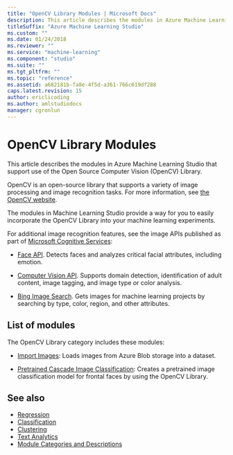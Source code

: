 ```yaml
---
title: "OpenCV Library Modules | Microsoft Docs"
description: This article describes the modules in Azure Machine Learning Studio that support use of the Open Source Computer Vision Library.
titleSuffix: "Azure Machine Learning Studio"
ms.custom: ""
ms.date: 01/24/2018
ms.reviewer: ""
ms.service: "machine-learning"
ms.component: "studio"
ms.suite: ""
ms.tgt_pltfrm: ""
ms.topic: "reference"
ms.assetid: a682181b-fa8e-4f5d-a361-766c619df288
caps.latest.revision: 15
author: ericlicoding
ms.author: amlstudiodocs
manager: cgronlun
---
```

# OpenCV Library Modules

This article describes the modules in Azure Machine Learning Studio that support use of the Open Source Computer Vision (OpenCV) Library. 

OpenCV is an open-source library that supports a variety of image processing and image recognition tasks. For more information, see [the OpenCV website](http://opencv.org/).  

The modules in Machine Learning Studio provide a way for you to easily incorporate the OpenCV Library into your machine learning experiments.

For additional image recognition features, see the image APIs published as part of [Microsoft Cognitive Services](https://www.microsoft.com/cognitive-services):

- [Face API](https://www.microsoft.com/cognitive-services/face-api). Detects faces and analyzes critical facial attributes, including emotion.

- [Computer Vision API](https://www.microsoft.com/cognitive-services/computer-vision-api). Supports domain detection, identification of adult content, image tagging, and image type or color analysis.

- [Bing Image Search](https://www.microsoft.com/cognitive-services/bing-image-search-api). Gets images for machine learning projects by searching by type, color, region, and other attributes.

## List of modules

The OpenCV Library category includes these modules:

+ [Import Images](import-images.md): Loads images from Azure Blob storage into a dataset.

+ [Pretrained Cascade Image Classification](pretrained-cascade-image-classification.md): Creates a pretrained image classification model for frontal faces by using the OpenCV Library.

## See also

- [Regression](machine-learning-initialize-model-regression.md)   
- [Classification](machine-learning-initialize-model-classification.md)   
- [Clustering](machine-learning-initialize-model-clustering.md)   
- [Text Analytics](text-analytics.md)   
- [Module Categories and Descriptions](machine-learning-module-descriptions.md)

